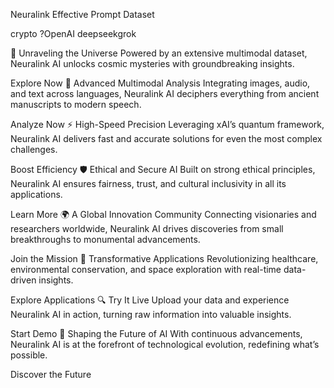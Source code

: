 Neuralink Effective Prompt Dataset

crypto ?OpenAI deepseekgrok 

🌌 Unraveling the Universe
Powered by an extensive multimodal dataset, Neuralink AI unlocks cosmic mysteries with groundbreaking insights.

Explore Now
📡 Advanced Multimodal Analysis
Integrating images, audio, and text across languages, Neuralink AI deciphers everything from ancient manuscripts to modern speech.

Analyze Now
⚡ High-Speed Precision
Leveraging xAI’s quantum framework, Neuralink AI delivers fast and accurate solutions for even the most complex challenges.

Boost Efficiency
🛡️ Ethical and Secure AI
Built on strong ethical principles, Neuralink AI ensures fairness, trust, and cultural inclusivity in all its applications.

Learn More
🌍 A Global Innovation Community
Connecting visionaries and researchers worldwide, Neuralink AI drives discoveries from small breakthroughs to monumental advancements.

Join the Mission
🧠 Transformative Applications
Revolutionizing healthcare, environmental conservation, and space exploration with real-time data-driven insights.

Explore Applications
🔍 Try It Live
Upload your data and experience Neuralink AI in action, turning raw information into valuable insights.

Start Demo
🚀 Shaping the Future of AI
With continuous advancements, Neuralink AI is at the forefront of technological evolution, redefining what’s possible.

Discover the Future
